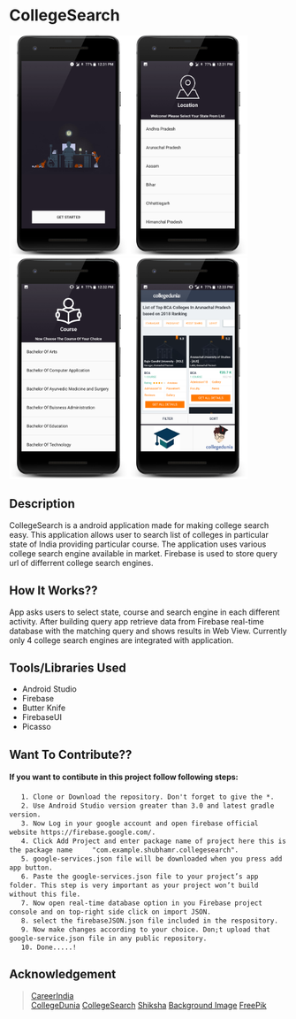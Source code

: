 # CollegeSearch

<img src="Screenshot/screen1.png" height="400"><img src="Screenshot/screen2.png" height="400"><img src="Screenshot/screen3.png" height="400"><img src="Screenshot/screen4.png" height="400">


## Description

CollegeSearch is a android application made for making college search easy. This application allows user to search list of colleges in particular state of India providing particular course. The application uses various college search engine available in market.
Firebase is used to store query url of differrent college search engines.

## How It Works??
   
 App asks users to select state, course and search engine in each different activity. After building query app retrieve data from
 Firebase real-time database with the matching query and shows results in Web View.
 Currently only 4 college search engines are integrated with application.

## Tools/Libraries Used
  
  * Android Studio
  * Firebase 
  * Butter Knife 
  * FirebaseUI   
  * Picasso
  
## Want To Contribute??
    
  #### If you want to contibute in this project follow following steps:
       
       1. Clone or Download the repository. Don't forget to give the *.
       2. Use Android Studio version greater than 3.0 and latest gradle version.
       3. Now Log in your google account and open firebase official website https://firebase.google.com/. 
       4. Click Add Project and enter package name of project here this is the package name     "com.example.shubhamr.collegesearch".
       5. google-services.json file will be downloaded when you press add app button.
       6. Paste the google-services.json file to your project’s app folder. This step is very important as your project won’t build without this file.
       7. Now open real-time database option in you Firebase project console and on top-right side click on import JSON.
       8. select the firebaseJSON.json file included in the respository.
       9. Now make changes according to your choice. Don;t upload that google-service.json file in any public repository.
       10. Done.....!
  
   
## Acknowledgement

  > [CareerIndia](https://www.careerindia.com)  
  > [CollegeDunia](https://collegedunia.com)
  > [CollegeSearch](https://www.collegesearch.in)
  > [Shiksha](https://www.shiksha.com)
  > [Background Image](https://wall.alphacoders.com/big.php?i=480421)
  > [FreePik](https://www.freepik.com/)
 
           

 
